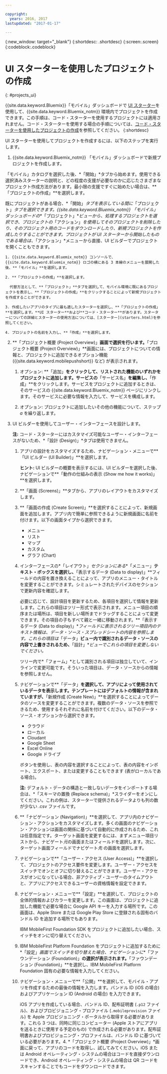 ```yaml
---

copyright:
  years: 2016, 2017
lastupdated: "2017-01-17"

---
```

{:new_window: target="_blank"}
{:shortdesc: .shortdesc}
{:screen:.screen}
{:codeblock:.codeblock}

# UI スターターを使用したプロジェクトの作成
{: #projects_ui}

{{site.data.keyword.Bluemix}}「モバイル」ダッシュボードで [UI スターター](starters.html#UI_Starter)を使用して、{{site.data.keyword.Bluemix_notm}} 環境内でプロジェクトを作成できます。この手順は、コード・スターターを使用するプロジェクトには適用されません。コード・スターターを使用する場合の手順については、[コード・スターターを使用したプロジェクトの作成](projects_code.html)を参照してください。
{:shortdesc}

UI スターターを使用してプロジェクトを作成するには、以下のステップを実行します。

1. {{site.data.keyword.Bluemix_notm}} 「モバイル」ダッシュボードで新規プロジェクトを作成します。

 「モバイル」カタログを選択した後、*「開始」*タブから始めます。使用できる選択済みスターターの説明と、どの程度の支援が必要なのかに応じたさまざまなプロジェクト作成方法があります。最小限の支援ですぐに始めたい場合は、**「プロジェクトの作成」**を選択します。

 既にプロジェクトがある場合、*「開始」*タブを表示している間に*「プロジェクト」*タブを選択できます。{{site.data.keyword.Bluemix_notm}} 「モバイル」ダッシュボードの**「プロジェクト」**ビューから、処理するプロジェクトを選択でき、プロジェクトの*「アクション」*を使用してそのプロジェクトを削除したり、そのプロジェクト用のコードをダウンロードしたり、新規プロジェクトを作成したりすることができます。プロジェクトが UI スターターから開始したものである場合は、*「アクション」*メニューから直接、UI ビルダーでプロジェクトを開くこともできます。 

	1. {{site.data.keyword.Bluemix_notm}} コンソールで、{{site.data.keyword.Bluemix_notm}} ロゴの横にある 3 本線のメニューを展開した後、**「モバイル」**を選択します。 
	
	2. **「プロジェクトの作成」**を選択します。 

	  代替方法として、**「プロジェクト」**タブを選択して、モバイル環境に既にあるプロジェクトを表示し、**「プロジェクトの作成」**をクリックすることによって新規プロジェクトを作成することができます。 

	3. 作成したいアプリのタイプに最も適したスターターを選択し、**「プロジェクトの作成」**を選択します。**UI スターター**および**コード・スターター**があります。スターターについての詳細とスターターの使用方法については、[スターター](starters.html)を参照してください。 
	
	4. プロジェクトの名前を入力し、**「作成」**を選択します。
	
2. **「プロジェクト概要 (Project Overview)」**画面で選択を行います。**「プロジェクト概要 (Project Overview)」**画面には、プロジェクトについての情報と、プロジェクトに追加できるオプション機能 ({{site.data.keyword.mobilepushshort}} など) が表示されます。  

	1. オプション: **「追加」**をクリックして、リストされた機能のいずれかをプロジェクトに追加します。サービスの**「サービス名」**を編集し、**「作成」**をクリックします。サービスをプロジェクトに追加するときは、そのサービスの {{site.data.keyword.Bluemix_notm}} ページにリンクします。そのサービスに必要な情報を入力して、サービスを構成します。
	
	2. オプション: プロジェクトに追加したいその他の機能について、ステップ *a* を繰り返します。 

3. UI ビルダーを使用してユーザー・インターフェースを設計します。

   **注:** コード・スターターにはカスタマイズ可能なユーザー・インターフェースがないため、*「設計 (Design)」*タブは使用できません。

    1. アプリの設計をカスタマイズするため、ナビゲーション・メニューで**「UI ビルダー (UI Builder)」**を選択します。 
	
		**ヒント:** UI ビルダーの概要を表示するには、UI ビルダーを選択した後、ナビゲーションで**「動作の仕組みの表示 (Show me how it works)」**を選択します。 
	
	2. **「画面 (Screens)」**タブから、アプリのレイアウトをカスタマイズします。
	
	3. **「画面の作成 (Create Screen)」**を選択することによって、新規画面を追加します。アプリ内で簡単に参照できるように新規画面に名前を付けます。以下の画面タイプから選択できます。 
		* メニュー
		* リスト
		* マップ
		* カスタム 
		* グラフ (Chart)
		
	4. インターフェースの*「レイアウト」*セクションにある**「メニュー」**テキスト・ボックスを選択し、**「表示するデータ (Data to display)」**フィールドの内容を置き換えることによって、アプリのメニュー・タイトルを変更することができます。シミュレートされたデバイスのセクションで更新内容を確認します。
	
		必要に応じて、設計項目を更新するため、各項目を選択して情報を更新します。これらの項目はツリー形式で表示されます。メニュー項目の順序または場所は、項目を新しい場所までドラッグすることによって変更できます。その項目の子もすべて親と一緒に移動されます。**「表示するデータ (Data to display)」**フィールドに表示されるツリー項目内のテキスト情報は、データ・ソース・スプレッドシートの内容を参照します。*これらの項目は**「データ」**ビュー内で識別されるデータ・ソースの内容で上書きされるため、**「設計」**ビューでこれらの項目を変更しないでください。* 
		
		ツリー内で*「フォーム」*として識別される項目は独立していて、インラインで変更可能です。そういった項目は、データ・ソースからの情報を参照しません。
	
	5. ナビゲーションで**「データ」**を選択して、アプリによって使用されているデータを表示します。テンプレートにはデフォルトの情報が含まれていますが、**「新規作成 (Create New)」**を選択することによってデータのソースを変更することができます。複数のデータ・ソースを参照できるため、使用するそれぞれに名前を付けてください。以下のデータ・ソース・オプションから選択できます。
		* クラウド
		* ローカル
		* Cloudant
		* Google Sheet
		* Excel Online
		* Google ドライブ
	
		ボタンを使用し、表の内容を選択することによって、表の内容をインポート、エクスポート、または変更することもできます (表がローカルである場合)。
	     
		**注:** デフォルト・データの構造と一致しないデータをインポートする場合は、*「スキーマの置換 (Replace schema)」*スライダーをオンにしてください。これの例は、スターターで提供されるデータよりも列の数が少ない .csv ファイルです。
		 
	6. **「ナビゲーション (Navigation)」**を選択して、アプリ内のナビゲーション・アクションをカスタマイズします。多くの画面のナビゲーション・アクションは画面の関係に基づいて自動的に作成されるため、これは任意指定です。ターゲット画面を変更するには、まずメニュー項目リストから、ナビゲート*元*の画面またはフィールドを選択します。次に、ターゲット画面フィールドでナビゲート*先* の画面を選択します。 
		 
	7. ナビゲーションで**「ユーザー・アクセス (User Access)」**を選択して、プロジェクトのアクセス要件を変更します。ユーザー・アクセスをスイッチでオンとオフに切り替えることができます。ユーザー・アクセスがオンになっている場合、非アクティブ・ユーザーのタイムアウトと、アプリにアクセスできるユーザーの資格情報を設定できます。
	
	8. ナビゲーション・メニューで**「設定」**を選択して、プロジェクトの全体的情報およびカラーを変更します。この画面は、プロジェクトに追加した機能で必要な場合に Google API キーを入力する場所です。この画面は、Apple Store または Google Play Store に登録される固有のバンドル ID を追加する場所でもあります。
	
		IBM MobileFirst Foundation SDK をプロジェクトに追加したい場合、スイッチをオンに切り替えてください。
		
	9. IBM MobileFirst Platform Foundation をプロジェクトに追加するために*「設定」*画面でスイッチを切り替えた場合、ナビゲーションに**「ファウンデーション (Foundation)」**の選択が表示されます。**「ファウンデーション (Foundation)」**を選択し、IBM MobileFirst Platform Foundation 固有の必要な情報を入力してください。
	
	10. ナビゲーション・メニューで**「公開」**を選択して、モバイル・アプリを作成するための最後の情報を入力します。バンドル ID (iOS の場合) およびアプリケーション ID (Android の場合) を入力できます。
	
		iOS アプリを作成している場合、バンドル ID、配布証明書 (`.p12` ファイル)、およびプロビジョニング・プロファイル (`.mobileprovision` ファイル) を Apple プロビジョニング・ポータルから取得する必要があります。これら 3 つは、同時に同じコンピューター (Apple ストアにアプリを送るときに使用する予定のもの) で作成される必要があります。配布証明書およびプロビジョニング・プロファイルは、バンドル ID に基づいている必要があります。4. *「プロジェクト概要 (Project Overview)」*画面に戻って、アプリのコードを取得し、試してみてください。iOS または Android オペレーティング・システムの場合はコードを直接ダウンロードでき、Android オペレーティング・システムの場合は QR コードをスキャンすることでもコードをダウンロードできます。 


